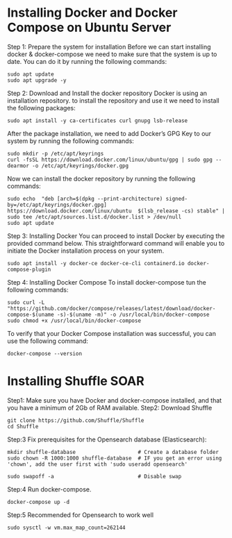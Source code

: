 # Installing Docker and Docker Compose on Ubuntu Server

Step 1: Prepare the system for installation
Before we can start installing docker & docker-compose we need to make sure that the system is up to date. You can do it by running the following commands:
```
sudo apt update
sudo apt upgrade -y
```
Step 2: Download and Install the docker repository
Docker is using an installation repository. to install the repository and use it we need to install the following packages:
```
sudo apt install -y ca-certificates curl gnupg lsb-release
```
After the package installation, we need to add Docker’s GPG Key to our system by running the following commands:
```
sudo mkdir -p /etc/apt/keyrings
curl -fsSL https://download.docker.com/linux/ubuntu/gpg | sudo gpg --dearmor -o /etc/apt/keyrings/docker.gpg
```
Now we can install the docker repository by running the following commands:
```
sudo echo  "deb [arch=$(dpkg --print-architecture) signed-by=/etc/apt/keyrings/docker.gpg] https://download.docker.com/linux/ubuntu  $(lsb_release -cs) stable" | sudo tee /etc/apt/sources.list.d/docker.list > /dev/null
sudo apt update
```
Step 3: Installing Docker
You can proceed to install Docker by executing the provided command below. This straightforward command will enable you to initiate the Docker installation process on your system.
```
sudo apt install -y docker-ce docker-ce-cli containerd.io docker-compose-plugin
```
Step 4: Installing Docker Compose
To install docker-compose tun the following commands:
```
sudo curl -L "https://github.com/docker/compose/releases/latest/download/docker-compose-$(uname -s)-$(uname -m)" -o /usr/local/bin/docker-compose
sudo chmod +x /usr/local/bin/docker-compose
```
To verify that your Docker Compose installation was successful, you can use the following command:
```
docker-compose --version
```

# Installing Shuffle SOAR 

Step1: Make sure you have Docker and docker-compose installed, and that you have a minimum of 2Gb of RAM available.
Step2: Download Shuffle
```
git clone https://github.com/Shuffle/Shuffle
cd Shuffle
```

Step:3 Fix prerequisites for the Opensearch database (Elasticsearch):
```
mkdir shuffle-database                    # Create a database folder
sudo chown -R 1000:1000 shuffle-database  # IF you get an error using 'chown', add the user first with 'sudo useradd opensearch'

sudo swapoff -a                           # Disable swap
```
Step:4 Run docker-compose.
```
docker-compose up -d
```
Step:5 Recommended for Opensearch to work well
```
sudo sysctl -w vm.max_map_count=262144     
```
